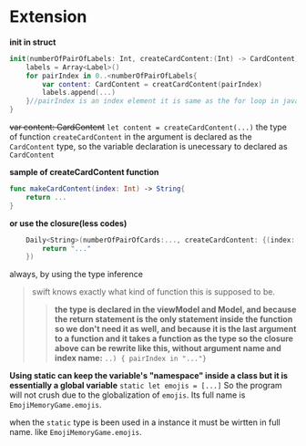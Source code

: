 # Extension
**init in struct**
```swift
init(numberOfPairOfLabels: Int, createCardContent:(Int) -> CardContent){
    labels = Array<Label>()
    for pairIndex in 0..<numberOfPairOfLabels{
        var content: CardContent = creatCardContent(pairIndex)
        labels.append(...)
    }//pairIndex is an index element it is same as the for loop in java.
}
```
~~var content: CardContent~~ `let content = createCardContent(...)` the type of function `createCardContent` in the argument is declared as the `CardContent` type, so the variable declaration is unecessary to declared as `CardContent`

**sample of createCardContent function**
```swift
func makeCardContent(index: Int) -> String{
    return ...
}
```
**or use the closure(less codes)**
```swift
    Daily<String>(numberOfPairOfCards:..., createCardContent: {(index: Int) -> String in
        return "..."
    })
```
always, by using the type inference
> swift knows exactly what kind of function this is supposed to be.
>>**the type is declared in the viewModel and Model, and because the return statement is the only statement inside the function so we don't need it as well, and because it is the last argument to a function and it takes a function as the type so the closure above can be rewrite like this, without argument name and index name:**
`..) { pairIndex in "..."}` 

**Using static can keep the variable's "namespace" inside a class but it is essentially a global variable**
`static let emojis = [...]`
So the program will not crush due to the globalization of `emojis`. Its full name is `EmojiMemoryGame.emojis`.

when the `static` type is been used in a instance it must be wirtten in full name. like `EmojiMemoryGame.emojis`.